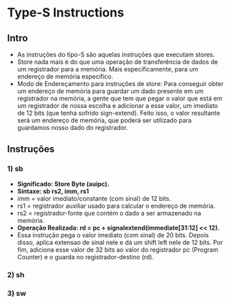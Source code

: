 # Type-S Instructions

## Intro
* As instruções do tipo-S são aquelas instruções que executam stores.
* Store nada mais é do que uma operação de transferência de dados de um registrador para a memória. Mais especificamente, para um endereço de memória específico.
* Modo de Endereçamento para instruções de store: Para conseguir obter um endereço de memória para guardar um dado presente em um registrador na memória, a gente que tem que pegar o valor que está em um registrador de nossa escolha e adicionar a esse valor, um imediato de 12 bits (que tenha sofrido sign-extend). Feito isso, o valor resultante será um endereço de memória, que poderá ser utilizado para guardamos nosso dado do registrador.

## Instruções 
### 1) sb
* __Significado: Store Byte (auipc).__
* __Síntaxe: sb rs2, imm, rs1__
* imm = valor imediato/constante (com sinal) de 12 bits.
* rs1 = registrador auxiliar usado para calcular o endereço de memória.
* rs2 = registrador-fonte que contém o dado a ser armazenado na memória.
* __Operação Realizada: rd = pc + signalextend(immediate[31:12] << 12).__
* Essa instrução pega o valor imediato (com sinal) de 20 bits. Depois disso, aplica extensao de sinal nele e dá um shift left nele de 12 bits. Por fim, adiciona esse valor de 32 bits ao valor do registrador pc (Program Counter) e o guarda no registrador-destino (rd).

### 2) sh

### 3) sw
